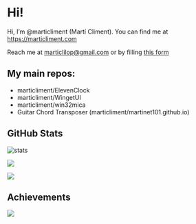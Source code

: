 # Hi!
Hi, I’m @marticliment (Martí Climent). You can find me at https://marticliment.com

Reach me at marticlilop@gmail.com or by filling [this form](https://www.somepythonthings.tk/#contact)

## My main repos:
 - marticliment/ElevenClock
 - marticliment/WingetUI
 - marticliment/win32mica
 - Guitar Chord Transposer (marticliment/martinet101.github.io)
 
 
## GitHub Stats

![stats](https://github-readme-stats.vercel.app/api?username=marticliment&theme=default&show_icons=true&hide_border=true&count_private=true&include_all_commits=true)

![](https://github-readme-streak-stats.herokuapp.com/?user=marticliment&theme=default&hide_border=true&include_all_commits=true)

![](https://github-readme-stats.vercel.app/api/top-langs/?username=marticliment&langs_count=10&theme=default&show_icons=true&hide_border=true&layout=compact)

## Achievements  
![](https://github-profile-trophy.vercel.app/?username=marticliment&show_icons=true&hide_border=true&include_all_commits=true)
